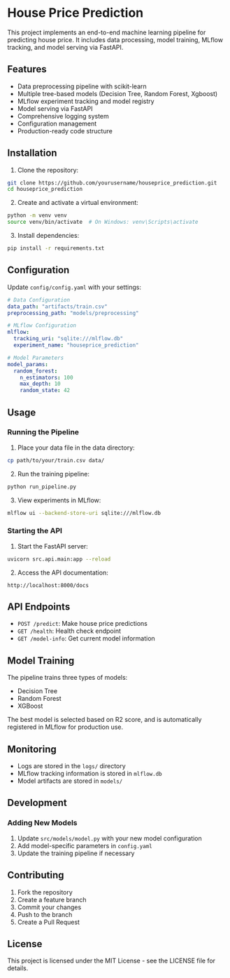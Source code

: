 # House Price Prediction

This project implements an end-to-end machine learning pipeline for predicting house price. It includes data processing, model training, MLflow tracking, and model serving via FastAPI.

## Features

- Data preprocessing pipeline with scikit-learn
- Multiple tree-based models (Decision Tree, Random Forest, Xgboost)
- MLflow experiment tracking and model registry
- Model serving via FastAPI
- Comprehensive logging system
- Configuration management
- Production-ready code structure

## Installation

1. Clone the repository:
```bash
git clone https://github.com/yourusername/houseprice_prediction.git
cd houseprice_prediction
```

2. Create and activate a virtual environment:
```bash
python -m venv venv
source venv/bin/activate  # On Windows: venv\Scripts\activate
```

3. Install dependencies:
```bash
pip install -r requirements.txt
```

## Configuration

Update `config/config.yaml` with your settings:
```yaml
# Data Configuration
data_path: "artifacts/train.csv"
preprocessing_path: "models/preprocessing"

# MLflow Configuration
mlflow:
  tracking_uri: "sqlite:///mlflow.db"
  experiment_name: "houseprice_prediction"

# Model Parameters
model_params:
  random_forest:
    n_estimators: 100
    max_depth: 10
    random_state: 42
```

## Usage

### Running the Pipeline

1. Place your data file in the data directory:
```bash
cp path/to/your/train.csv data/
```

2. Run the training pipeline:
```bash
python run_pipeline.py
```

3. View experiments in MLflow:
```bash
mlflow ui --backend-store-uri sqlite:///mlflow.db
```

### Starting the API

1. Start the FastAPI server:
```bash
uvicorn src.api.main:app --reload
```

2. Access the API documentation:
```
http://localhost:8000/docs
```

## API Endpoints

- `POST /predict`: Make house price predictions
- `GET /health`: Health check endpoint
- `GET /model-info`: Get current model information

## Model Training

The pipeline trains three types of models:
- Decision Tree
- Random Forest
- XGBoost

The best model is selected based on R2 score, and is automatically registered in MLflow for production use.

## Monitoring

- Logs are stored in the `logs/` directory
- MLflow tracking information is stored in `mlflow.db`
- Model artifacts are stored in `models/`

## Development

### Adding New Models

1. Update `src/models/model.py` with your new model configuration
2. Add model-specific parameters in `config.yaml`
3. Update the training pipeline if necessary

## Contributing

1. Fork the repository
2. Create a feature branch
3. Commit your changes
4. Push to the branch
5. Create a Pull Request

## License

This project is licensed under the MIT License - see the LICENSE file for details.